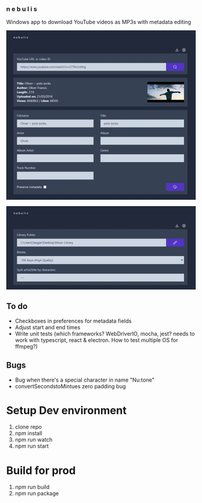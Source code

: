 ### n e b u l i s

Windows app to download YouTube videos as MP3s with metadata editing

![screenshot](public/images/screenshots/image1.webp)

![screenshot](public/images/screenshots/image2.webp)

## To do

- Checkboxes in preferences for metadata fields
- Adjust start and end times
- Write unit tests (which frameworks? WebDriverIO, mocha, jest? needs to work with typescript, react & electron. How to test multiple OS for ffmpeg?)

## Bugs

- Bug when there's a special character in name "Nu:tone"
- convertSecondstoMintues zero padding bug

# Setup Dev environment

1. clone repo
2. npm install
3. npm run watch
4. npm run start

# Build for prod

1. npm run build
2. npm run package
